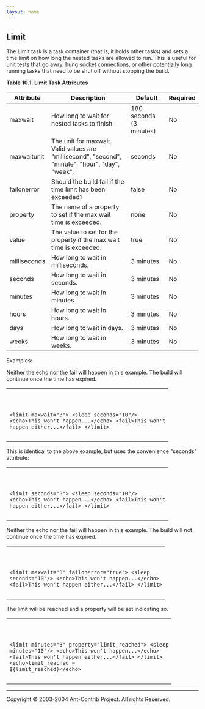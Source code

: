 ```yaml
---
layout: home
---
```

<span id="Limit"></span> Limit
------------------------------

The Limit task is a task container (that is, it holds other tasks) and sets a time limit on how long the nested tasks are allowed to run. This is useful for unit tests that go awry, hung socket connections, or other potentially long running tasks that need to be shut off without stopping the build.

<span id="N1096A"></span>
**Table 10.1. Limit Task Attributes**

| Attribute    | Description                                                                                      | Default                 | Required |
|--------------|--------------------------------------------------------------------------------------------------|-------------------------|----------|
| maxwait      | How long to wait for nested tasks to finish.                                                     | 180 seconds (3 minutes) | No       |
| maxwaitunit  | The unit for maxwait. Valid values are "millisecond", "second", "minute", "hour", "day", "week". | seconds                 | No       |
| failonerror  | Should the build fail if the time limit has been exceeded?                                       | false                   | No       |
| property     | The name of a property to set if the max wait time is exceeded.                                  | none                    | No       |
| value        | The value to set for the property if the max wait time is exceeded.                              | true                    | No       |
| milliseconds | How long to wait in milliseconds.                                                                | 3 minutes               | No       |
| seconds      | How long to wait in seconds.                                                                     | 3 minutes               | No       |
| minutes      | How long to wait in minutes.                                                                     | 3 minutes               | No       |
| hours        | How long to wait in hours.                                                                       | 3 minutes               | No       |
| days         | How long to wait in days.                                                                        | 3 minutes               | No       |
| weeks        | How long to wait in weeks.                                                                       | 3 minutes               | No       |

Examples:

Neither the echo nor the fail will happen in this example. The build will continue once the time has expired.

<table>
<colgroup>
<col width="100%" />
</colgroup>
<tbody>
<tr class="odd">
<td><pre class="programlisting"><code>

&lt;limit maxwait=&quot;3&quot;&gt;
   &lt;sleep seconds=&quot;10&quot;/&gt;
   &lt;echo&gt;This won&#39;t happen...&lt;/echo&gt;
   &lt;fail&gt;This won&#39;t happen either...&lt;/fail&gt;
&lt;/limit&gt;
</code></pre></td>
</tr>
</tbody>
</table>

This is identical to the above example, but uses the convenience "seconds" attribute:

<table>
<colgroup>
<col width="100%" />
</colgroup>
<tbody>
<tr class="odd">
<td><pre class="programlisting"><code>

&lt;limit seconds=&quot;3&quot;&gt;
   &lt;sleep seconds=&quot;10&quot;/&gt;
   &lt;echo&gt;This won&#39;t happen...&lt;/echo&gt;
   &lt;fail&gt;This won&#39;t happen either...&lt;/fail&gt;
&lt;/limit&gt;
</code></pre></td>
</tr>
</tbody>
</table>

Neither the echo nor the fail will happen in this example. The build will not continue once the time has expired.

<table>
<colgroup>
<col width="100%" />
</colgroup>
<tbody>
<tr class="odd">
<td><pre class="programlisting"><code>

&lt;limit maxwait=&quot;3&quot; failonerror=&quot;true&quot;&gt;
   &lt;sleep seconds=&quot;10&quot;/&gt;
   &lt;echo&gt;This won&#39;t happen...&lt;/echo&gt;
   &lt;fail&gt;This won&#39;t happen either...&lt;/fail&gt;
&lt;/limit&gt;
</code></pre></td>
</tr>
</tbody>
</table>

The limit will be reached and a property will be set indicating so.

<table>
<colgroup>
<col width="100%" />
</colgroup>
<tbody>
<tr class="odd">
<td><pre class="programlisting"><code>

&lt;limit minutes=&quot;3&quot; property=&quot;limit_reached&quot;&gt;
   &lt;sleep minutes=&quot;10&quot;/&gt;
   &lt;echo&gt;This won&#39;t happen...&lt;/echo&gt;
   &lt;fail&gt;This won&#39;t happen either...&lt;/fail&gt;
&lt;/limit&gt;
&lt;echo&gt;limit_reached = ${limit_reached)&lt;/echo&gt;</code></pre></td>
</tr>
</tbody>
</table>

------------------------------------------------------------------------

Copyright © 2003-2004 Ant-Contrib Project. All rights Reserved.
